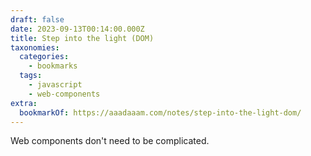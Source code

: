 ```yaml
---
draft: false
date: 2023-09-13T00:14:00.000Z
title: Step into the light (DOM)
taxonomies:
  categories:
    - bookmarks
  tags:
    - javascript
    - web-components
extra:
  bookmarkOf: https://aaadaaam.com/notes/step-into-the-light-dom/
---
```

Web components don't need to be complicated.
